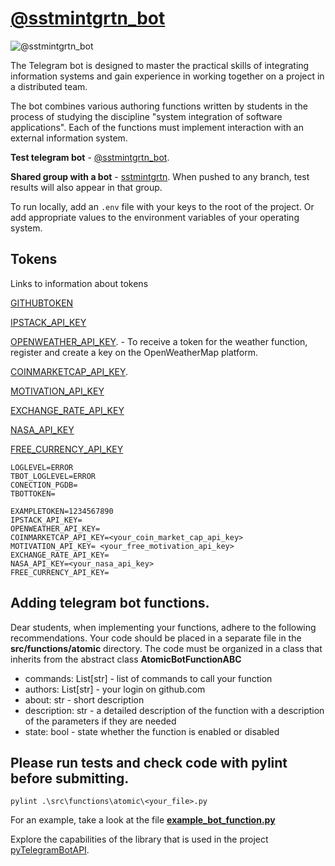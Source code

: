 # [@sstmintgrtn_bot](https://t.me/sstmintgrtn_bot)

![@sstmintgrtn_bot](https://www.gravatar.com/avatar/7ceee8792cfff9591510a6fe04131afa?size=200&default=robohash&forcedefault=y)

The Telegram bot is designed to master the practical skills of integrating information systems and gain experience in working together on a project in a distributed team.

The bot combines various authoring functions written by students in the process of studying the discipline "system integration of software applications".
Each of the functions must implement interaction with an external information system.

**Test telegram bot** - [@sstmintgrtn_bot](https://t.me/sstmintgrtn_bot).

**Shared group with a bot** - [sstmintgrtn](https://t.me/sstmintgrtn). When pushed to any branch, test results will also appear in that group.

To run locally, add an `.env` file with your keys to the root of the project. Or add appropriate values to the environment variables of your operating system.

## Tokens

Links to information about tokens

[GITHUBTOKEN](https://docs.github.com/en/authentication/keeping-your-account-and-data-secure/creating-a-personal-access-token)

[IPSTACK_API_KEY](https://ipstack.com/)

[OPENWEATHER_API_KEY](https://openweathermap.org). - To receive a token for the weather function, register and create a key on the OpenWeatherMap platform.

[COINMARKETCAP_API_KEY](https://coinmarketcap.com/api/documentation/v1/#section/Quick-Start-Guide).

[MOTIVATION_API_KEY](https://www.api-ninjas.com/api/quotes)

[EXCHANGE_RATE_API_KEY](https://app.exchangerate-api.com/sign-up)

[NASA_API_KEY](https://api.nasa.gov/)

[FREE_CURRENCY_API_KEY](https://freecurrencyapi.com/)

```
LOGLEVEL=ERROR
TBOT_LOGLEVEL=ERROR
CONECTION_PGDB=
TBOTTOKEN=

EXAMPLETOKEN=1234567890
IPSTACK_API_KEY=
OPENWEATHER_API_KEY=
COINMARKETCAP_API_KEY=<your_coin_market_cap_api_key>
MOTIVATION_API_KEY= <your_free_motivation_api_key>
EXCHANGE_RATE_API_KEY= 
NASA_API_KEY=<your_nasa_api_key>
FREE_CURRENCY_API_KEY=

```

## Adding telegram bot functions.

Dear students, when implementing your functions, adhere to the following recommendations.
Your code should be placed in a separate file in the **src/functions/atomic** directory.
The code must be organized in a class that inherits from the abstract class **AtomicBotFunctionABC**

- commands: List[str] - list of commands to call your function
- authors: List[str] - your login on github.com
- about: str - short description
- description: str - a detailed description of the function with a description of the parameters if they are needed
- state: bool - state whether the function is enabled or disabled

## Please run tests and check code with pylint before submitting.

```
pylint .\src\functions\atomic\<your_file>.py
```

For an example, take a look at the file **[example_bot_function.py](https://github.com/IHVH/system-integration-bot-2/blob/master/src/functions/atomic/example_bot_function.py)**

Explore the capabilities of the library that is used in the project [pyTelegramBotAPI](https://github.com/eternnoir/pyTelegramBotAPI).

